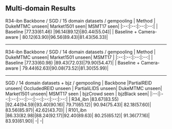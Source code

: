 ## Multi-domain Results

R34-ibn Backbone / SGD / 15 domain datasets / gempooling
| Method | DukeMTMC unseen| Market1501 seen| MSMT17 seen|
|:--:|:--:|:--:|:--:|
| Baseline  |77.33(61.46) |96.14(89.12)|80.44(55.04)| 
| Baseline + Camera-aware | 80.12(63.90)|96.56(89.43)|81.43(56.33)| 
*****************************************************
R34-ibn Backbone / SGD / 14 domain datasets / gempooling
| Method | DukeMTMC unseen| Market1501 unseen| MSMT17 |
|:--:|:--:|:--:|:--:|
| Baseline  |77.33(60.98) |89.43(72.03)|79.90(54.47)| 
| Baseline + Camera-aware | 79.44(62.63)|90.08(73.52)|81.30(55.99)| 



*****************************************************
SGD / 14 domain datasets + bjz / gempooling
| Backbone |PartialREID unseen| OccludedREID unseen | PartialiLIDS unseen| DukeMTMC unseen| Market1501 unseen| MSMT17 seen | bjzCrowd seen | bjzBlack seen|
|:--:|:--:|:--:|:--:|:--:|:--:|:--:|:--:|:--:|
| R34_ibn  |83.67(83.55) |92.44(94.59)|93.40(90.16)| 79.71(65.12)| 90.94(75.43)| 82.18(57.60)| 83.56(85.97)| 42.62(43.70)|
| R101_ibn |86.33(82.98)|88.24(92.17)|92.40(89.63)| 80.25(65.12)| 91.36(77.16)| 83.93(61.90)| -| -| 

